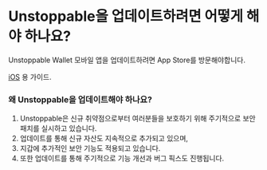# Unstoppable을 업데이트하려면 어떻게 해야 하나요?

Unstoppable Wallet 모바일 앱을 업데이트하려면 App Store를 방문해야합니다.

[iOS](https://support.apple.com/en-us/HT202180) 용 가이드.

### 왜 Unstoppable을 업데이트해야 하나요?

1. Unstoppable은 신규 취약점으로부터 여러분들을 보호하기 위해 주기적으로 보안 패치를 실시하고 있습니다.
2. 업데이트를 통해 신규 자산도 지속적으로 추가되고 있으며,
3. 지갑에 추가적인 보안 기능도 적용되고 있습니다.
4. 또한 업데이트를 통해 주기적으로 기능 개선과 버그 픽스도 진행됩니다.


